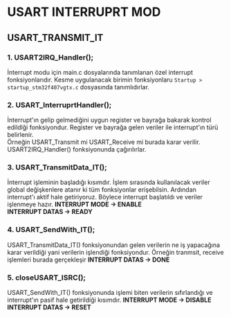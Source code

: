 # USART INTERRUPRT MOD

## USART_TRANSMIT_IT

### 1. USART2IRQ_Handler();
İnterrupt modu için main.c dosyalarında tanımlanan özel interrupt fonksiyonlarıdır. Kesme uygulanacak birimin fonksiyonlaru `Startup > startup_stm32f407vgtx.c` dosyasında tanımlıdırlar. 

### 2. USART_InterruprtHandler();
İnterrupt'ın gelip gelmediğini uygun register ve bayrağa bakarak kontrol edildlği fonksiyondur. Register ve bayrağa gelen veriler ile interrupt'ın türü belirlenir.  
Örneğin USART_Transmit mi USART_Receive mi burada karar verilir.    
USART2IRQ_Handler() fonksiyonunda çağırılırlar. 

### 3. USART_TransmitData_IT();
İnterrupt işleminin başladığı kısımdır. İşlem sırasında kullanılacak veriler global değişkenlere atanır ki tüm fonksiyonlar erişebilsin. Ardından interrupt'ı aktif hale getiriyoruz.
Böylece interrupt başlatıldı ve veriler işlenmeye hazır. 
**INTERRUPT MODE -> ENABLE**                                        
**INTERRUPT DATAS -> READY**              

### 4. USART_SendWith_IT();
USART_TransmitData_IT() fonksiyonundan gelen verilerin ne iş yapacağına karar verildiği yani verilerin işlendiği fonksiyondur. Örneğin tranmsit, receive işlemleri burada gerçekleşir
**INTERRUPT DATAS -> DONE** 

### 5. closeUSART_ISRC();
 USART_SendWith_IT() fonksiyonunda işlemi biten verilerin sıfırlandığı ve interrupt'ın pasif hale getirildiği kısımdır. 
**INTERRUPT MODE -> DISABLE** 
**INTERRUPT DATAS -> RESET**








